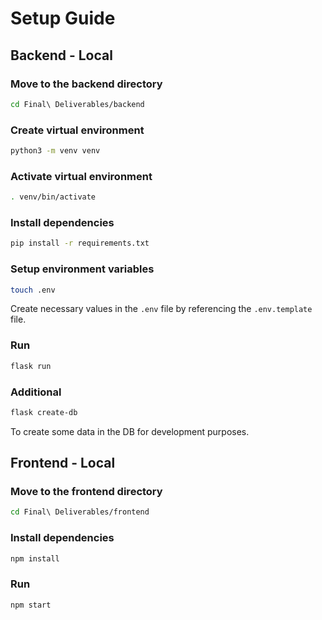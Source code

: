 # Setup Guide

## Backend - Local

### Move to the backend directory

```sh
cd Final\ Deliverables/backend
```

### Create virtual environment

```sh
python3 -m venv venv
```

### Activate virtual environment

```sh
. venv/bin/activate
```

### Install dependencies

```sh
pip install -r requirements.txt
```

### Setup environment variables

```sh
touch .env
```
Create necessary values in the `.env` file by referencing the `.env.template` file.

### Run

```sh
flask run
```

### Additional

```sh
flask create-db
```
To create some data in the DB for development purposes.

## Frontend - Local

### Move to the frontend directory

```sh
cd Final\ Deliverables/frontend
```

### Install dependencies

```sh
npm install
```

### Run

```sh
npm start
```

